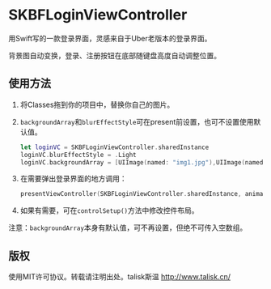 # SKBFLoginViewController

用Swift写的一款登录界面，灵感来自于Uber老版本的登录界面。

背景图自动变换，登录、注册按钮在底部随键盘高度自动调整位置。

## 使用方法

1. 将Classes拖到你的项目中，替换你自己的图片。

2. `backgroundArray`和`blurEffectStyle`可在present前设置，也可不设置使用默认值。

   ``` swift
   let loginVC = SKBFLoginViewController.sharedInstance
   loginVC.blurEffectStyle = .Light
   loginVC.backgroundArray = [UIImage(named: "img1.jpg"),UIImage(named:"img2.jpg"), UIImage(named: "img3.jpg"), UIImage(named: "img4.jpg"), UIImage(named: "img5.jpg")] 
   ```

3. 在需要弹出登录界面的地方调用：

   ```swift
   presentViewController(SKBFLoginViewController.sharedInstance, animated: true, completion: nil)
   ```

4. 如果有需要，可在`controlSetup()`方法中修改控件布局。

注意：`backgroundArray`本身有默认值，可不再设置，但绝不可传入空数组。

## 版权

使用MIT许可协议。转载请注明出处。talisk斯温 http://www.talisk.cn/